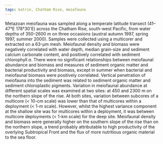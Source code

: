 ```yaml
---
tags: katrin, Chatham Rise, meiofauna
---
```

Metazoan meiofauna was sampled along a temperate latitude transect (41–47&#176;E 178&#176;30'E) across the Chatham Rise, south-west Pacific, from water depths of 350–2600 m on three occasions (austral autumn 1997, spring 1997, summer 2000). Samples were collected using a multicorer and extracted on a 63-μm mesh. Meiofaunal density and biomass were negatively correlated with water depth, median grain-size and sediment calcium carbonate content, and positively correlated with sediment chlorophyll *a*. There were no significant relationships between meiofaunal abundance and biomass and measures of sediment organic matter and bacterial productivity and biomass, except in summer when bacterial and meiofaunal biomass were positively correlated. Vertical penetration of meiofauna into the sediment was related to sediment organic matter and sediment chloroplastic pigments. Variation in meiofaunal abundance at different spatial scales was examined at two sites: at 450 and 2300 m on the northern slope of the rise. At both sites, variation between subcores of a multicore (< 10-cm scale) was lower than that of multicores within a deployment (< 1-m scale). However, whilst the highest variance component at the shallow site was for multicores within a deployment, it was between multicore deployments (< 1-km scale) for the deep site. Meiofaunal density and biomass were generally higher on the southern slope of the rise than on the northern slope, a trend probably attributable to high productivity of the overlying Subtropical Front and the flux of more nutritious organic material to the sea floor.
